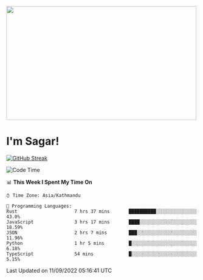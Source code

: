 
<img src="https://media.giphy.com/media/3ornk57KwDXf81rjWM/giphy.gif" width="500" height="300" frameBorder="0" class="giphy-embed" allowFullScreen></img>

#   I'm Sagar!
[![GitHub Streak](https://github-readme-streak-stats.herokuapp.com/?user=sgr2848)](https://git.io/streak-stats)
<!--START_SECTION:waka-->
![Code Time](http://img.shields.io/badge/Code%20Time-2%2C805%20hrs%2027%20mins-blue)

📊 **This Week I Spent My Time On** 

```text
⌚︎ Time Zone: Asia/Kathmandu

💬 Programming Languages: 
Rust                     7 hrs 37 mins       ██████████░░░░░░░░░░░░░░░   43.0% 
JavaScript               3 hrs 17 mins       ████░░░░░░░░░░░░░░░░░░░░░   18.59% 
JSON                     2 hrs 7 mins        ███░░░░░░░░░░░░░░░░░░░░░░   11.96% 
Python                   1 hr 5 mins         █░░░░░░░░░░░░░░░░░░░░░░░░   6.18% 
TypeScript               54 mins             █░░░░░░░░░░░░░░░░░░░░░░░░   5.15%

```


 Last Updated on 11/09/2022 05:16:41 UTC
<!--END_SECTION:waka-->
